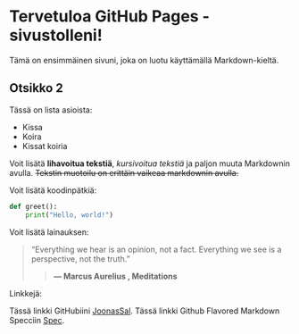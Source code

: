 # Tervetuloa GitHub Pages -sivustolleni!

Tämä on ensimmäinen sivuni, joka on luotu käyttämällä Markdown-kieltä.

## Otsikko 2

Tässä on lista asioista:
- Kissa
- Koira
- Kissat koiria

Voit lisätä **lihavoitua tekstiä**, *kursivoitua tekstiä* ja paljon muuta Markdownin avulla. ~~Tekstin muotoilu on erittäin vaikeaa markdownin avulla.~~

Voit lisätä koodinpätkiä:

```python
def greet():
    print("Hello, world!")
```

Voit lisätä lainauksen:

> “Everything we hear is an opinion, not a fact. Everything we see is a perspective, not the truth.”
>>**― Marcus Aurelius , Meditations**

Linkkejä:

Tässä linkki GitHubiini [JoonasSal](https://github.com/JoonasSal?tab=repositories).
Tässä linkki Github Flavored Markdown Specciin [Spec](https://github.github.com/gfm/).


